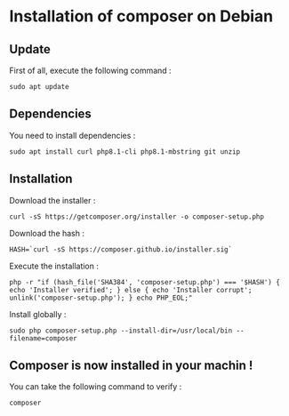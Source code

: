 # Installation of composer on Debian

## Update
First of all, execute the following command :
```
sudo apt update
```

## Dependencies
You need to install dependencies :
```
sudo apt install curl php8.1-cli php8.1-mbstring git unzip
```

## Installation
Download the installer :
```
curl -sS https://getcomposer.org/installer -o composer-setup.php
```

Download the hash :
```
HASH=`curl -sS https://composer.github.io/installer.sig`
```

Execute the installation :
```
php -r "if (hash_file('SHA384', 'composer-setup.php') === '$HASH') { echo 'Installer verified'; } else { echo 'Installer corrupt'; unlink('composer-setup.php'); } echo PHP_EOL;"
```

Install globally :
```
sudo php composer-setup.php --install-dir=/usr/local/bin --filename=composer
```

## Composer is now installed in your machin !
You can take the following command to verify :
```
composer
```